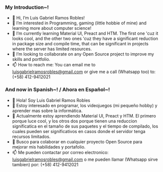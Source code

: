 ### My Introduction~!
- 👋 Hi, I’m Luis Gabriel Ramos Robles!
- 👀 I’m interested in Programming, gaming (little hobbie of mine) and learning more about computer science!
- 🌱 I’m currently learning Material UI, Preact and HTM. The first one 'cuz it looks cool, and the other two ones 'cuz they have a significant reduction in package size and compile time, that can be significant in projects where the server has limited resources.
- 💞️ I’m looking to collaborate on any Open Source project to improve my skills and portfolio.
- 📫 How to reach me: You can email me to luisgabrielramosrobles@gmail.com or give me a call (Whatsapp too) to: (+58) 412-9412021

### And now in Spanish~! / Ahora en Español~!
- 👋 Hola! Soy Luis Gabriel Ramos Robles
- 👀 Estoy interesado en programar, los videojuegos (mi pequeño hobby) y aprender mas sobre la informática.
- 🌱 Actualmente estoy aprendiendo Material UI, Preact y HTM. El primero porque luce cool, y los otros dos porque tienen una reduccion significatica en el tamaño de sus paquetes y el tiempo de compilado, los cuales pueden ser significativos en casos donde el servidor tenga recursos limitados.
- 💞️ Busco para colaborar en cualquier proyecto Open Source para mejorar mis habilidades y portafolio.
- 📫 Me pueden contactar por correo electronico: luisgabrielramosrobles@gmail.com o me pueden llamar (Whatsapp sirve tambien) por: (+58) 412-9412021

<!---
GGabrielDev/GGabrielDev is a ✨ special ✨ repository because its `README.md` (this file) appears on your GitHub profile.
You can click the Preview link to take a look at your changes.
--->
